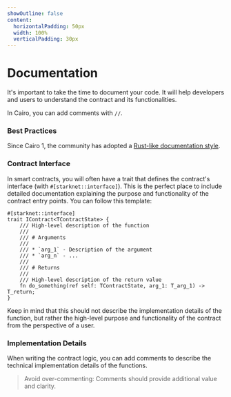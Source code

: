 ```yaml
---
showOutline: false
content:
  horizontalPadding: 50px
  width: 100%
  verticalPadding: 30px
---
```


# Documentation

It's important to take the time to document your code. It will help developers and users to understand the contract and its functionalities.

In Cairo, you can add comments with `//`.

### Best Practices

Since Cairo 1, the community has adopted a [Rust-like documentation style](https://doc.rust-lang.org/rust-by-example/meta/doc.html).

### Contract Interface

In smart contracts, you will often have a trait that defines the contract's interface (with `#[starknet::interface]`).
This is the perfect place to include detailed documentation explaining the purpose and functionality of the contract entry points. You can follow this template:

```cairo
#[starknet::interface]
trait IContract<TContractState> {
    /// High-level description of the function
    ///
    /// # Arguments
    ///
    /// * `arg_1` - Description of the argument
    /// * `arg_n` - ...
    ///
    /// # Returns
    ///
    /// High-level description of the return value
    fn do_something(ref self: TContractState, arg_1: T_arg_1) -> T_return;
}
```

Keep in mind that this should not describe the implementation details of the function, but rather the high-level purpose and functionality of the contract from the perspective of a user.

### Implementation Details

When writing the contract logic, you can add comments to describe the technical implementation details of the functions.

> Avoid over-commenting: Comments should provide additional value and clarity.
